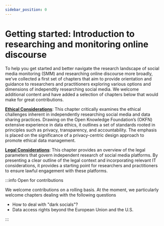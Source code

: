 ```yaml
---
sidebar_position: 0
---
```


# Getting started: Introduction to researching and monitoring online discourse

To help you get started and better navigate the research landscape of social media monitoring (SMM) and researching online discourse more broadly, we’ve collected a first set of chapters that aim to provide orientation and guidance to researchers and practitioners exploring various options and dimensions of independtly researching social media. We welcome additional content and have added a selection of chapters below that would make for great contributions.

**[Ethical Considerations](01_02_ethical-considerations)**: This chapter critically examines the ethical challenges inherent in independently researching social media and data sharing practices. Drawing on the Open Knowledge Foundation’s (OKFN) extensive experience in data ethics, it outlines a set of standards rooted in principles such as privacy, transparency, and accountability. The emphasis is placed on the significance of a privacy-centric design approach to promote ethical data management.

**[Legal Considerations](01_03_legal-considerations)**: This chapter provides an overview of the legal parameters that govern independent research of social media platforms. By presenting a clear outline of the legal context and incorporating relevant IT considerations, it provides a starting point for researchers and practitioners to ensure lawful engagement with these platforms.

:::info Open for contributions

We welcome contributions on a rolling basis. At the moment, we particularly welcome chapters dealing with the following questions 

- How to deal with "dark socials"?
- Data access rights beyond the European Union and the U.S.

:::